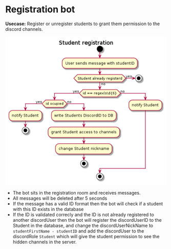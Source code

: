 # Registration bot

**Usecase:** Register or unregister students to grant them permission to the discord channels.

![UML diagram](UML/flow.png)

+ The bot sits in the registration room and receives messages. 
+ All messages will be deleted after 5 seconds
+ If the message has a valid ID format then the bot will check if a student with this ID exists in the database
+ If the ID is validated correcly and the ID is not already registered to another discordUser then the bot will register the discordUserID to the Student in the database, and change the discordUserNickName to `studentFirstName - studentID` and add the discordUser to the discordRole `Student` which will give the student permission to see the hidden channels in the server.
